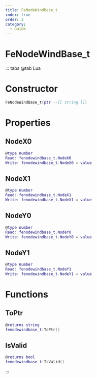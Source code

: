```yaml
---
title: FeNodeWindBase_t
index: true
order: 2
category:
  - Guide
---
```


# FeNodeWindBase_t

::: tabs
@tab Lua
# Constructor
```lua
FeNodeWindBase_t(ptr --[[ string ]])
```
# Properties
## NodeX0 
```lua
@type number
Read: fenodewindbase_t.NodeX0
Write: fenodewindbase_t.NodeX0 = value
```
## NodeX1 
```lua
@type number
Read: fenodewindbase_t.NodeX1
Write: fenodewindbase_t.NodeX1 = value
```
## NodeY0 
```lua
@type number
Read: fenodewindbase_t.NodeY0
Write: fenodewindbase_t.NodeY0 = value
```
## NodeY1 
```lua
@type number
Read: fenodewindbase_t.NodeY1
Write: fenodewindbase_t.NodeY1 = value
```
# Functions
## ToPtr
```lua
@returns string
fenodewindbase_t:ToPtr()
```
## IsValid
```lua
@returns bool
fenodewindbase_t:IsValid()
```

:::